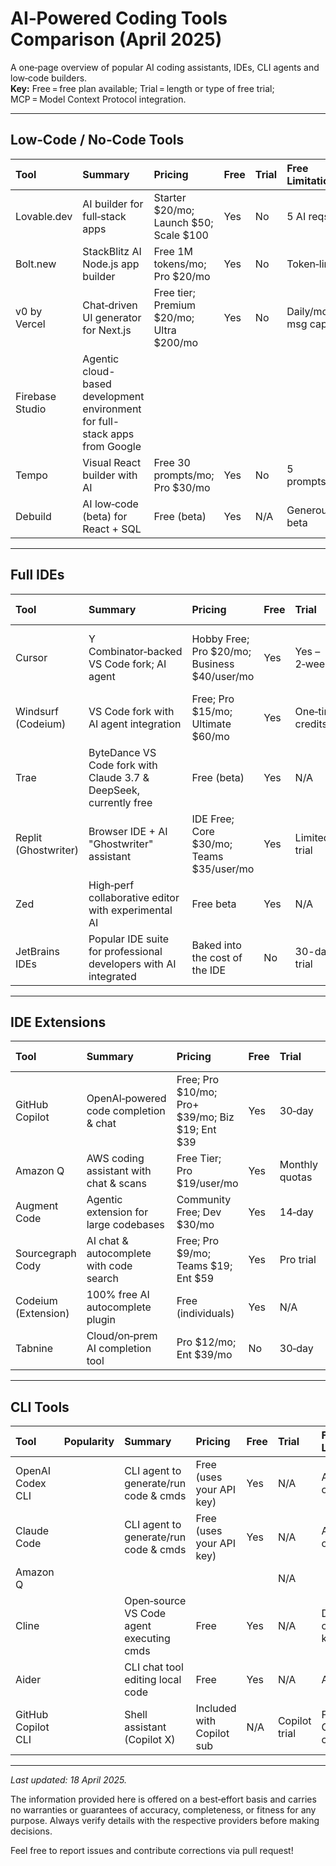 # AI‑Powered Coding Tools Comparison (April 2025)

A one‑page overview of popular AI coding assistants, IDEs, CLI agents and low‑code builders.  
**Key:** Free = free plan available; Trial = length or type of free trial; MCP = Model Context Protocol integration.

---

## Low‑Code / No‑Code Tools

| Tool            | Summary                                                                     | Pricing                                  | Free   | Trial   | Free Limitations       | MCP   | Observations             | Link    |
|:----------------|:----------------------------------------------------------------------------|:-----------------------------------------|:-------|:--------|:-----------------------|:------|:-------------------------|:--------|
| Lovable.dev     | AI builder for full‑stack apps                                              | Starter $20/mo; Launch $50; Scale $100   | Yes    | No      | 5 AI reqs/day          | No    | Quick MVPs               |         |
| Bolt.new        | StackBlitz AI Node.js app builder                                           | Free 1M tokens/mo; Pro $20/mo            | Yes    | No      | Token‑limited          | No    | Generous free tokens     |         |
| v0 by Vercel    | Chat‑driven UI generator for Next.js                                        | Free tier; Premium $20/mo; Ultra $200/mo | Yes    | No      | Daily/monthly msg caps | No    | Seamless Vercel deploy   |         |
| Firebase Studio | Agentic cloud-based development environment for full-stack apps from Google |                                          |        |         |                        | ?     |                          | [#][4]  |
| Tempo           | Visual React builder with AI                                                | Free 30 prompts/mo; Pro $30/mo           | Yes    | No      | 5 prompts/day          | No    | Collaborative design‑dev |         |
| Debuild         | AI low‑code (beta) for React + SQL                                          | Free (beta)                              | Yes    | N/A     | Generous in beta       | No    | Free during beta         |         |

---

## Full IDEs

| Tool                 | Summary                                                                          | Pricing                                      | Free   | Trial            | Free Limitations                            | MCP   | Observations                     | Link    |
|:---------------------|:---------------------------------------------------------------------------------|:---------------------------------------------|:-------|:-----------------|:--------------------------------------------|:------|:---------------------------------|:--------|
| Cursor               | Y Combinator‑backed VS Code fork; AI agent                                       | Hobby Free; Pro $20/mo; Business $40/user/mo | Yes    | Yes – 2‑week     | 2 000 completions & 50 GPT‑4/Claude reqs/mo | Yes   | Agentic mode; closed‑source fork |         |
| Windsurf (Codeium)   | VS Code fork with AI agent integration                                           | Free; Pro $15/mo; Ultimate $60/mo            | Yes    | One‑time credits |                                             | Yes   |                                  |         |
| Trae                 | ByteDance VS Code fork with Claude 3.7 & DeepSeek, currently free                | Free (beta)                                  | Yes    | N/A              | None at launch                              | No    | Unlimited Claude usage now       |         |
| Replit (Ghostwriter) | Browser IDE + AI "Ghostwriter" assistant                                         | IDE Free; Core $30/mo; Teams $35/user/mo     | Yes    | Limited trial    | One‑time AI credits                         | Yes   | Strong free IDE, paid AI         |         |
| Zed                  | High‑perf collaborative editor with experimental AI                              | Free beta                                    | Yes    | N/A              | Beta rate limits                            | Yes   | Focus on speed & collaboration   |         |
| JetBrains IDEs       | Popular IDE suite for professional developers with AI integrated                 | Baked into the cost of the IDE               | No     | 30-day trial     | N/A                                         | Yes   |                                  | [#][3]  |

---

## IDE Extensions

| Tool                     | Summary                                 | Pricing                                         | Free   | Trial          | Free Limitations                | MCP   | Observations             |
|:-------------------------|:----------------------------------------|:------------------------------------------------|:-------|:---------------|:--------------------------------|:------|:-------------------------|
| GitHub Copilot           | OpenAI‑powered code completion & chat   | Free; Pro $10/mo; Pro+ $39/mo; Biz $19; Ent $39 | Yes    | 30‑day         | 2 000 completions & 50 chats/mo | Yes   | Free for students/OSS    |
| Amazon Q                 | AWS coding assistant with chat & scans  | Free Tier; Pro $19/user/mo                      | Yes    | Monthly quotas | 50 chats & 5 gens/mo            | Yes   | Great for AWS APIs       |
| Augment Code             | Agentic extension for large codebases   | Community Free; Dev $30/mo                      | Yes    | 14‑day         | ~3 000 msgs/mo                  | Yes   | Open‑source core         |
| Sourcegraph Cody         | AI chat & autocomplete with code search | Free; Pro $9/mo; Teams $19; Ent $59             | Yes    | Pro trial      | 200 chats/mo                    | Yes   | Excellent for multi‑repo |
| Codeium (Extension)      | 100% free AI autocomplete plugin        | Free (individuals)                              | Yes    | N/A            | None                            | Yes   | Top free alternative     |
| Tabnine                  | Cloud/on‑prem AI completion tool        | Pro $12/mo; Ent $39/mo                          | No     | 30‑day         | n/a                             | No    | Free plan discontinued   |

---

## CLI Tools

| Tool               | Popularity | Summary                                   | Pricing                    | Free   | Trial         | Free Limitations     | MCP   | Observations          | Link    |
|:-------------------|:-----------|:------------------------------------------|:---------------------------|:-------|:--------------|:---------------------|:------|:----------------------|---------|
| OpenAI Codex CLI   |            | CLI agent to generate/run code & cmds     | Free (uses your API key)   | Yes    | N/A           | API quota only       | No    | Open‑source           | [#][1]  |
| Claude Code        |            | CLI agent to generate/run code & cmds     | Free (uses your API key)   | Yes    | N/A           | API quota only       | No    |                       | [#][2]  |
| Amazon Q           |            |                                           |                            |        | N/A           |                      | No    |                       |         |
| Cline              |            | Open‑source VS Code agent executing cmds  | Free                       | Yes    | N/A           | Depends on API keys  | Yes   | MCP tools marketplace |         |
| Aider              |            | CLI chat tool editing local code          | Free                       | Yes    | N/A           | API limits           | No    | Great for refactors   |         |
| GitHub Copilot CLI |            | Shell assistant (Copilot X)               | Included with Copilot sub  | N/A    | Copilot trial | Follows Copilot caps | No    | Tech preview          |         |

---


*Last updated: 18 April 2025.*

The information provided here is offered on a best‑effort basis and carries no warranties or guarantees of accuracy, completeness, or fitness for any purpose. Always verify details with the respective providers before making decisions.

Feel free to report issues and contribute corrections via pull request!

[1]: https://github.com/openai/codex
[2]: https://docs.anthropic.com/en/docs/agents-and-tools/claude-code/
[3]: https://www.jetbrains.com/ai/
[4]: https://studio.firebase.google.com/
